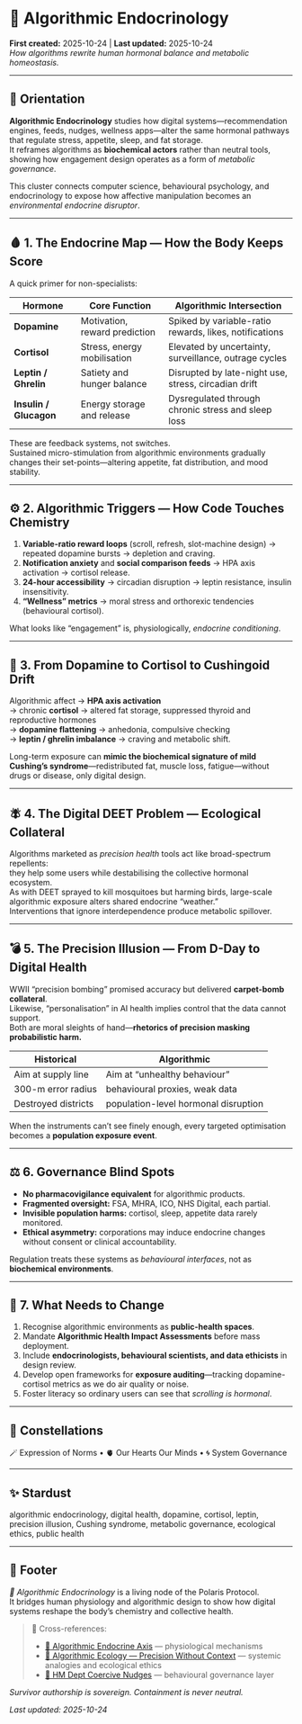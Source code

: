 # 🧬 Algorithmic Endocrinology  
**First created:** 2025-10-24 | **Last updated:** 2025-10-24  
*How algorithms rewrite human hormonal balance and metabolic homeostasis.*

---

## 🧭 Orientation  

**Algorithmic Endocrinology** studies how digital systems—recommendation engines, feeds, nudges, wellness apps—alter the same hormonal pathways that regulate stress, appetite, sleep, and fat storage.  
It reframes algorithms as **biochemical actors** rather than neutral tools, showing how engagement design operates as a form of *metabolic governance*.  

This cluster connects computer science, behavioural psychology, and endocrinology to expose how affective manipulation becomes an *environmental endocrine disruptor*.

---

## 🩸 1. The Endocrine Map — How the Body Keeps Score  

A quick primer for non-specialists:

| Hormone | Core Function | Algorithmic Intersection |
|----------|----------------|--------------------------|
| **Dopamine** | Motivation, reward prediction | Spiked by variable-ratio rewards, likes, notifications |
| **Cortisol** | Stress, energy mobilisation | Elevated by uncertainty, surveillance, outrage cycles |
| **Leptin / Ghrelin** | Satiety and hunger balance | Disrupted by late-night use, stress, circadian drift |
| **Insulin / Glucagon** | Energy storage and release | Dysregulated through chronic stress and sleep loss |

These are feedback systems, not switches.  
Sustained micro-stimulation from algorithmic environments gradually changes their set-points—altering appetite, fat distribution, and mood stability.

---

## ⚙️ 2. Algorithmic Triggers — How Code Touches Chemistry  

1. **Variable-ratio reward loops** (scroll, refresh, slot-machine design) → repeated dopamine bursts → depletion and craving.  
2. **Notification anxiety** and **social comparison feeds** → HPA axis activation → cortisol release.  
3. **24-hour accessibility** → circadian disruption → leptin resistance, insulin insensitivity.  
4. **“Wellness” metrics** → moral stress and orthorexic tendencies (behavioural cortisol).  

What looks like “engagement” is, physiologically, *endocrine conditioning*.

---

## 🧠 3. From Dopamine to Cortisol to Cushingoid Drift  

Algorithmic affect → **HPA axis activation**  
→ chronic **cortisol** → altered fat storage, suppressed thyroid and reproductive hormones  
→ **dopamine flattening** → anhedonia, compulsive checking  
→ **leptin / ghrelin imbalance** → craving and metabolic shift.  

Long-term exposure can **mimic the biochemical signature of mild Cushing’s syndrome**—redistributed fat, muscle loss, fatigue—without drugs or disease, only digital design.

---

## 🪰 4. The Digital DEET Problem — Ecological Collateral  

Algorithms marketed as *precision health* tools act like broad-spectrum repellents:  
they help some users while destabilising the collective hormonal ecosystem.  
As with DEET sprayed to kill mosquitoes but harming birds, large-scale algorithmic exposure alters shared endocrine “weather.”  
Interventions that ignore interdependence produce metabolic spillover.

---

## 💣 5. The Precision Illusion — From D-Day to Digital Health  

WWII “precision bombing” promised accuracy but delivered **carpet-bomb collateral**.  
Likewise, “personalisation” in AI health implies control that the data cannot support.  
Both are moral sleights of hand—**rhetorics of precision masking probabilistic harm.**

| Historical | Algorithmic |
|-------------|-------------|
| Aim at supply line | Aim at “unhealthy behaviour” |
| 300-m error radius | behavioural proxies, weak data |
| Destroyed districts | population-level hormonal disruption |

When the instruments can’t see finely enough, every targeted optimisation becomes a **population exposure event**.

---

## ⚖️ 6. Governance Blind Spots  

- **No pharmacovigilance equivalent** for algorithmic products.  
- **Fragmented oversight:** FSA, MHRA, ICO, NHS Digital, each partial.  
- **Invisible population harms:** cortisol, sleep, appetite data rarely monitored.  
- **Ethical asymmetry:** corporations may induce endocrine changes without consent or clinical accountability.  

Regulation treats these systems as *behavioural interfaces*, not as **biochemical environments**.

---

## 🌱 7. What Needs to Change  

1. Recognise algorithmic environments as **public-health spaces**.  
2. Mandate **Algorithmic Health Impact Assessments** before mass deployment.  
3. Include **endocrinologists, behavioural scientists, and data ethicists** in design review.  
4. Develop open frameworks for **exposure auditing**—tracking dopamine-cortisol metrics as we do air quality or noise.  
5. Foster literacy so ordinary users can see that *scrolling is hormonal*.

---

## 🌌 Constellations  

🪄 Expression of Norms • 🫀 Our Hearts Our Minds • 🌀 System Governance  

---

## ✨ Stardust  

algorithmic endocrinology, digital health, dopamine, cortisol, leptin, precision illusion, Cushing syndrome, metabolic governance, ecological ethics, public health  

---

## 🏮 Footer  

*🧬 Algorithmic Endocrinology* is a living node of the Polaris Protocol.  
It bridges human physiology and algorithmic design to show how digital systems reshape the body’s chemistry and collective health.  

> 📡 Cross-references:  
> - [🍬 Algorithmic Endocrine Axis](./🍬_algorithmic_endocrine_axis.md) — physiological mechanisms  
> - [🌿 Algorithmic Ecology — Precision Without Context](./🌿_algorithmic_ecology_precision_without_context.md) — systemic analogies and ecological ethics  
> - [🧠 HM Dept Coercive Nudges](../🧠_HM_Dept_Coercive_Nudges/) — behavioural governance layer  

*Survivor authorship is sovereign. Containment is never neutral.*  

_Last updated: 2025-10-24_

